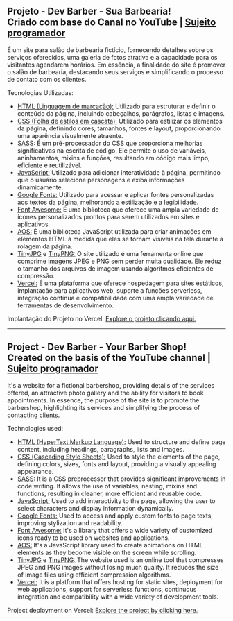 ## Projeto - Dev Barber - Sua Barbearia! <br> Criado com base do Canal no YouTube | [Sujeito programador](https://www.youtube.com/@Sujeitoprogramador/featured)

É um site para salão de barbearia fictício, fornecendo detalhes sobre os serviços oferecidos, uma galeria de fotos atrativa e a capacidade para os visitantes agendarem horários. Em essência, a finalidade do site é promover o salão de barbearia, destacando seus serviços e simplificando o processo de contato com os clientes.

Tecnologias Utilizadas:
* [HTML (Linguagem de marcação):](https://www.w3schools.com/html/html_intro.asp) Utilizado para estruturar e definir o conteúdo da página, incluindo cabeçalhos, parágrafos, listas e imagens.
* [CSS (Folha de estilos em cascata):](https://www.w3schools.com/css/css_intro.asp) Utilizado para estilizar os elementos da página, definindo cores, tamanhos, fontes e layout, proporcionando uma aparência visualmente atraente.
* [SASS:](https://sass-lang.com/) É um pré-processador do CSS que proporciona melhorias significativas na escrita de código. Ele permite o uso de variáveis, aninhamentos, mixins e funções, resultando em código mais limpo, eficiente e reutilizável.
* [JavaScript:](https://developer.mozilla.org/pt-BR/docs/Web/JavaScript) Utilizado para adicionar interatividade à página, permitindo que o usuário selecione personagens e exiba informações dinamicamente.
* [Google Fonts:](https://fonts.google.com/) Utilizado para acessar e aplicar fontes personalizadas aos textos da página, melhorando a estilização e a legibilidade.
* [Font Awesome:](https://fontawesome.com/) É uma biblioteca que oferece uma ampla variedade de ícones personalizados prontos para serem utilizados em sites e aplicativos.
* [AOS:](https://michalsnik.github.io/aos/) É uma biblioteca JavaScript utilizada para criar animações em elementos HTML à medida que eles se tornam visíveis na tela durante a rolagem da página.
* [TinyJPG](https://tinyjpg.com/) e [TinyPNG:](https://tinypng.com/) O site utilizado é uma ferramenta online que comprime imagens JPEG e PNG sem perder muita qualidade. Ele reduz o tamanho dos arquivos de imagem usando algoritmos eficientes de compressão.
* [Vercel:](https://vercel.com/) É uma plataforma que oferece hospedagem para sites estáticos, implantação para aplicativos web, suporte a funções serverless, integração contínua e compatibilidade com uma ampla variedade de ferramentas de desenvolvimento.

Implantação do Projeto no Vercel: [Explore o projeto clicando aqui.](https://barber-dev-jcddsj01.vercel.app/)

---

## Project - Dev Barber - Your Barber Shop! <br> Created on the basis of the YouTube channel  | [Sujeito programador](https://www.youtube.com/@Sujeitoprogramador/featured)

It's a website for a fictional barbershop, providing details of the services offered, an attractive photo gallery and the ability for visitors to book appointments. In essence, the purpose of the site is to promote the barbershop, highlighting its services and simplifying the process of contacting clients.

Technologies used:
* [HTML (HyperText Markup Language):](https://www.w3schools.com/html/html_intro.asp) Used to structure and define page content, including headings, paragraphs, lists and images.
* [CSS (Cascading Style Sheets):](https://www.w3schools.com/css/css_intro.asp) Used to style the elements of the page, defining colors, sizes, fonts and layout, providing a visually appealing appearance.
* [SASS:](https://sass-lang.com/) It is a CSS preprocessor that provides significant improvements in code writing. It allows the use of variables, nesting, mixins and functions, resulting in cleaner, more efficient and reusable code.
* [JavaScript:](https://developer.mozilla.org/pt-BR/docs/Web/JavaScript) Used to add interactivity to the page, allowing the user to select characters and display information dynamically.
* [Google Fonts:](https://fonts.google.com/) Used to access and apply custom fonts to page texts, improving stylization and readability.
* [Font Awesome:](https://fontawesome.com/) It's a library that offers a wide variety of customized icons ready to be used on websites and applications.
* [AOS:](https://michalsnik.github.io/aos/) It's a JavaScript library used to create animations on HTML elements as they become visible on the screen while scrolling.
* [TinyJPG](https://tinyjpg.com/) e [TinyPNG:](https://tinypng.com/) The website used is an online tool that compresses JPEG and PNG images without losing much quality. It reduces the size of image files using efficient compression algorithms.
* [Vercel:](https://vercel.com/) It is a platform that offers hosting for static sites, deployment for web applications, support for serverless functions, continuous integration and compatibility with a wide variety of development tools.

Project deployment on Vercel: [Explore the project by clicking here.](https://barber-dev-jcddsj01.vercel.app/)
